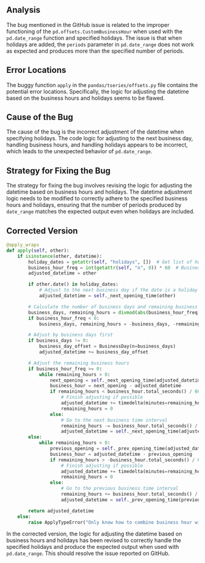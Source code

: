 ## Analysis
The bug mentioned in the GitHub issue is related to the improper functioning of the `pd.offsets.CustomBusinessHour` when used with the `pd.date_range` function and specified holidays. The issue is that when holidays are added, the `periods` parameter in `pd.date_range` does not work as expected and produces more than the specified number of periods.

## Error Locations
The buggy function `apply` in the `pandas/tseries/offsets.py` file contains the potential error locations. Specifically, the logic for adjusting the datetime based on the business hours and holidays seems to be flawed.

## Cause of the Bug
The cause of the bug is the incorrect adjustment of the datetime when specifying holidays. The code logic for adjusting to the next business day, handling business hours, and handling holidays appears to be incorrect, which leads to the unexpected behavior of `pd.date_range`.

## Strategy for Fixing the Bug
The strategy for fixing the bug involves revising the logic for adjusting the datetime based on business hours and holidays. The datetime adjustment logic needs to be modified to correctly adhere to the specified business hours and holidays, ensuring that the number of periods produced by `date_range` matches the expected output even when holidays are included.

## Corrected Version
```python
@apply_wraps
def apply(self, other):
    if isinstance(other, datetime):
        holiday_dates = getattr(self, "holidays", [])  # Get list of holiday dates
        business_hour_freq = int(getattr(self, "n", 0)) * 60  # Business hours frequency in minutes
        adjusted_datetime = other

        if other.date() in holiday_dates:
            # Adjust to the next business day if the date is a holiday
            adjusted_datetime = self._next_opening_time(other)

        # Calculate the number of business days and remaining business hours
        business_days, remaining_hours = divmod(abs(business_hour_freq), 360)
        if business_hour_freq < 0:
            business_days, remaining_hours = -business_days, -remaining_hours

        # Adjust by business days first
        if business_days != 0:
            business_day_offset = BusinessDay(n=business_days)
            adjusted_datetime += business_day_offset

        # Adjust the remaining business hours
        if business_hour_freq >= 0:
            while remaining_hours > 0:
                next_opening = self._next_opening_time(adjusted_datetime)
                business_hour = next_opening - adjusted_datetime
                if remaining_hours < business_hour.total_seconds() / 60:
                    # Finish adjusting if possible
                    adjusted_datetime += timedelta(minutes=remaining_hours)
                    remaining_hours = 0
                else:
                    # Go to the next business time interval
                    remaining_hours -= business_hour.total_seconds() / 60
                    adjusted_datetime = self._next_opening_time(adjusted_datetime)
        else:
            while remaining_hours < 0:
                previous_opening = self._prev_opening_time(adjusted_datetime)
                business_hour = adjusted_datetime - previous_opening
                if remaining_hours > -business_hour.total_seconds() / 60:
                    # Finish adjusting if possible
                    adjusted_datetime += timedelta(minutes=remaining_hours)
                    remaining_hours = 0
                else:
                    # Go to the previous business time interval
                    remaining_hours += business_hour.total_seconds() / 60
                    adjusted_datetime = self._prev_opening_time(previous_opening)

        return adjusted_datetime
    else:
        raise ApplyTypeError("Only know how to combine business hour with datetime")
```

In the corrected version, the logic for adjusting the datetime based on business hours and holidays has been revised to correctly handle the specified holidays and produce the expected output when used with `pd.date_range`. This should resolve the issue reported on GitHub.